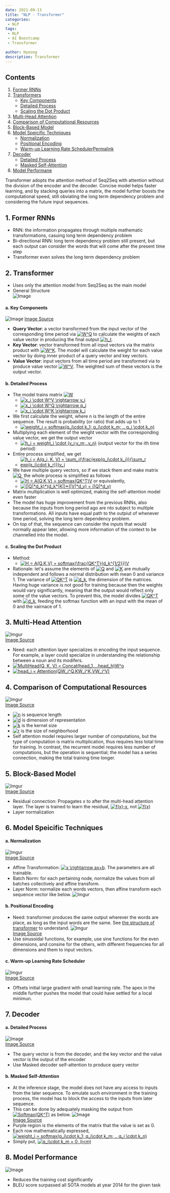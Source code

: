 ```yaml
---
date: 2021-09-13
title: "NLP - Transformer"
categories: 
 - NLP
tags:
 - NLP
 - AI Boostcamp
 - Transformer

author: Hyeong
description: Transformer
---
```

## Contents

<ol>
    <li> <a href="#1-former-rnns">Former RNNs</a> </li>
    <li> 
        <a href="#2-transformer">Transformers</a>
        <ul>
            <li> <a href="#a-key-components">Key Components</a> </li>
            <li> <a href="#b-detailed-process">Detailed Process</a> </li>
            <li> <a href="#c-scaling-the-dot-product">Scaling the Dot Product</a> </li>
        </ul>
    </li>
    <li><a href="#3-multi-head-attention">Multi-Head Attention</a> </li>
    <li><a href="#4-comparison-of-computational-resources">Comparison of Computational Resources</a> </li>
    <li><a href="#5-block-based-model">Block-Based Model</a></li>
    <li>
        <a href="#6-model-speicific-techniques">Model Speicific Techniques</a>
        <ul>
            <li> <a href="#a-normalization">Normalization</a> </li>
            <li> <a href="#b-positional-encoding">Positional Encoding</a> </li>
            <li> <a href="#c-warm-up-learning-rate-scheduler">Warm-up Learning Rate SchedulerPermalink</a> </li>
        </ul>
    </li>
    <li>
        <a href="#7-decoder">Decoder</a>
        <ul>
            <li> <a href="#a-detailed-process">Detailed Process</a> </li>
            <li> <a href="#b-masked-self-attention">Masked Self-Attention</a> </li>
        </ul>
    </li>
    <li><a href="#8-model-performance">Model Performane</a> </li>
</ol>

Transformer adopts the attention method of Seq2Seq with attention without the division of the encoder and the decoder. Concise model helps faster learning, and by stacking queries into a matrix, the model further boosts the computational speed, still obviating the long term dependency problem and considering the future input sequences.

## 1. Former RNNs
- RNN: the information propagates through multiple mathematic transformations, casuing long term dependency problem
- Bi-directional RNN: long term dependency problem still present, but each output can consider the words that will come after the present time step
- Transformer even solves the long term dependency problem 

## 2. Transformer
- Uses only the attention model from Seq2Seq as the main model
- General Structure <br>
![Image](https://user-images.githubusercontent.com/38639633/108292428-6b7a0c00-71d7-11eb-80d8-66673d3e3cc7.png)

#### a. Key Components <br>  
![Image](http://jalammar.github.io/images/t/transformer_self_attention_vectors.png)
[Image Source](http://jalammar.github.io/illustrated-transformer/)

- **Query Vector**: a vector transformed from the input vector of the corresponding time period via <a href="https://www.codecogs.com/eqnedit.php?latex=W^Q" target="_blank"><img src="https://latex.codecogs.com/gif.latex?W^Q" title="W^Q" /></a> to calculate the weights of each value vector in producing the final output <a href="https://www.codecogs.com/eqnedit.php?latex=h_t" target="_blank"><img src="https://latex.codecogs.com/gif.latex?h_t" title="h_t" /></a>.
- **Key Vector**: vector transformed from all input vectors via the matrix product with <a href="https://www.codecogs.com/eqnedit.php?latex=W^K" target="_blank"><img src="https://latex.codecogs.com/gif.latex?W^K" title="W^K" /></a>. The model will calculate the weight for each value vector by doing inner product of a query vector and key vectors.
- **Value Vector**: input vectors from all time period are transformed via to produce value vector <a href="https://www.codecogs.com/eqnedit.php?latex=W^V" target="_blank"><img src="https://latex.codecogs.com/gif.latex?W^V" title="W^V" /></a>. The weighted sum of these vectors is the output vector.

#### b. Detailed Process
- The model trains matrix <a href="https://www.codecogs.com/eqnedit.php?latex=W" target="_blank"><img src="https://latex.codecogs.com/gif.latex?W" title="W" /></a> 
    - <a href="https://www.codecogs.com/eqnedit.php?latex=x_i&space;\cdot&space;W^V&space;\rightarrow&space;v_i" target="_blank"><img src="https://latex.codecogs.com/gif.latex?x_i&space;\cdot&space;W^V&space;\rightarrow&space;v_i" title="x_i \cdot W^V \rightarrow v_i" /></a>
    - <a href="https://www.codecogs.com/eqnedit.php?latex=x_i&space;\cdot&space;W^Q&space;\rightarrow&space;q_i" target="_blank"><img src="https://latex.codecogs.com/gif.latex?x_i&space;\cdot&space;W^Q&space;\rightarrow&space;q_i" title="x_i \cdot W^Q \rightarrow q_i" /></a>
    - <a href="https://www.codecogs.com/eqnedit.php?latex=x_i&space;\cdot&space;W^K&space;\rightarrow&space;k_i" target="_blank"><img src="https://latex.codecogs.com/gif.latex?x_i&space;\cdot&space;W^K&space;\rightarrow&space;k_i" title="x_i \cdot W^K \rightarrow k_i" /></a>
- We first calculate the weight, where n is the length of the entire sequence. The result is probability (or ratio) that adds up to 1
    - <a href="https://www.codecogs.com/eqnedit.php?latex=weight_i&space;=&space;softmax(q_i\cdot&space;k_1;&space;q_i\cdot&space;k_m;&space;..&space;q_i&space;\cdot&space;k_n)" target="_blank"><img src="https://latex.codecogs.com/gif.latex?weight_i&space;=&space;softmax(q_i\cdot&space;k_1;&space;q_i\cdot&space;k_m;&space;..&space;q_i&space;\cdot&space;k_n)" title="weight_i = softmax(q_i\cdot k_1; q_i\cdot k_m; .. q_i \cdot k_n)" /></a> 
- Multiplying each element of the weight vector with the corresponding value vector, we get the output vector
    - <a href="https://www.codecogs.com/eqnedit.php?latex=h_i&space;=&space;weight_i&space;\cdot&space;(v_i;v_m;..v_n)" target="_blank"><img src="https://latex.codecogs.com/gif.latex?h_i&space;=&space;weight_i&space;\cdot&space;(v_i;v_m;..v_n)" title="h_i = weight_i \cdot (v_i;v_m;..v_n)" /></a> (output vector for the ith time period)
- Entire process simplified, we get
    - <a href="https://www.codecogs.com/eqnedit.php?latex=h_i&space;=&space;A(q_i,&space;K,&space;V)&space;=&space;\sum_j(\frac{exp(q_i\cdot&space;k_j)}{\sum_r&space;exp(q_i\cdot&space;k_r)})v_j" target="_blank"><img src="https://latex.codecogs.com/gif.latex?h_i&space;=&space;A(q_i,&space;K,&space;V)&space;=&space;\sum_j(\frac{exp(q_i\cdot&space;k_j)}{\sum_r&space;exp(q_i\cdot&space;k_r)})v_j" title="h_i = A(q_i, K, V) = \sum_j(\frac{exp(q_i\cdot k_j)}{\sum_r exp(q_i\cdot k_r)})v_j" /></a>
- We have multiple query vectors, so if we stack them and make matrix <a href="https://www.codecogs.com/eqnedit.php?latex=Q" target="_blank"><img src="https://latex.codecogs.com/gif.latex?Q" title="Q" /></a>, the whole process is simplified as follows
    - <a href="https://www.codecogs.com/eqnedit.php?latex=H&space;=&space;A(Q,K,V)&space;=&space;softmax(QK^T)V" target="_blank"><img src="https://latex.codecogs.com/gif.latex?H&space;=&space;A(Q,K,V)&space;=&space;softmax(QK^T)V" title="H = A(Q,K,V) = softmax(QK^T)V" /></a>
    or equivalently,
    - <a href="https://www.codecogs.com/eqnedit.php?latex=(|Q|*d_k)*(d_k*|K|)*(|V|*d_v)&space;=&space;(|Q|*d_v)" target="_blank"><img src="https://latex.codecogs.com/gif.latex?(|Q|*d_k)*(d_k*|K|)*(|V|*d_v)&space;=&space;(|Q|*d_v)" title="(|Q|*d_k)*(d_k*|K|)*(|V|*d_v) = (|Q|*d_v)" /></a>
- Matrix multiplication is well optimized, making the self-attention model even faster
- The model has huge improvement from the previous RNNs, also because the inputs from long period ago are nto subject to multiple transformations. All inputs have equal path to the outpiut of whenever time period, solving the long term dependency problem.
- On top of that, the sequence can consider the inputs that would normally appear later, allowing more information of the context to be channelled into the model.

#### c. Scaling the Dot Product
- Method:
    - <a href="https://www.codecogs.com/eqnedit.php?latex=H&space;=&space;A(Q,K,V)&space;=&space;softmax(\frac{QK^T}{d_k^{1/2}})V" target="_blank"><img src="https://latex.codecogs.com/gif.latex?H&space;=&space;A(Q,K,V)&space;=&space;softmax(\frac{QK^T}{d_k^{1/2}})V" title="H = A(Q,K,V) = softmax(\frac{QK^T}{d_k^{1/2}})V" /></a>
- Rationale: let's assume the elements of <a href="https://www.codecogs.com/eqnedit.php?latex=Q" target="_blank"><img src="https://latex.codecogs.com/gif.latex?Q" title="Q" /></a> and <a href="https://www.codecogs.com/eqnedit.php?latex=K" target="_blank"><img src="https://latex.codecogs.com/gif.latex?K" title="K" /></a> are mutually independent and follows a normal distribution with mean 0 and variance 1. The variance of <a href="https://www.codecogs.com/eqnedit.php?latex=QK^T" target="_blank"><img src="https://latex.codecogs.com/gif.latex?QK^T" title="QK^T" /></a> is <a href="https://www.codecogs.com/eqnedit.php?latex=d_k" target="_blank"><img src="https://latex.codecogs.com/gif.latex?d_k" title="d_k" /></a>, the dimension of the matrices. Having huge variance is not good for training because then the weights would vary significantly, meaning that the output would reflect only some of the value vectors. To prevent this, the model divides <a href="https://www.codecogs.com/eqnedit.php?latex=QK^T" target="_blank"><img src="https://latex.codecogs.com/gif.latex?QK^T" title="QK^T" /></a> with <a href="https://www.codecogs.com/eqnedit.php?latex=d_k" target="_blank"><img src="https://latex.codecogs.com/gif.latex?d_k" title="d_k" /></a>, feeding the softmax function with an input with the mean of 0 and the vairnace of 1.

## 3. Multi-Head Attention
![Imgur](https://i.imgur.com/tXU0k1A.png) <br>
[Image Source](https://arxiv.org/pdf/1706.03762.pdf)
- Need: each attention layer specializes in encoding the input sequence. For example, a layer could specialize in understanding the relationship between a noun and its modifers.
- <a href="https://www.codecogs.com/eqnedit.php?latex=MultiHead(Q,&space;K,&space;V)&space;=&space;Concat(head_1,...head_h)W^o" target="_blank"><img src="https://latex.codecogs.com/gif.latex?MultiHead(Q,&space;K,&space;V)&space;=&space;Concat(head_1,...head_h)W^o" title="MultiHead(Q, K, V) = Concat(head_1,...head_h)W^o" /></a>
- <a href="https://www.codecogs.com/eqnedit.php?latex=head_i&space;=&space;Attention(QW_i^Q,KW_i^K,VW_i^V)" target="_blank"><img src="https://latex.codecogs.com/gif.latex?head_i&space;=&space;Attention(QW_i^Q,KW_i^K,VW_i^V)" title="head_i = Attention(QW_i^Q,KW_i^K,VW_i^V)" /></a>

## 4. Comparison of Computational Resources
![Imgur](https://i.imgur.com/wxLuLhN.png) <br>
[Image Source](https://arxiv.org/pdf/1706.03762.pdf)
- <a href="https://www.codecogs.com/eqnedit.php?latex=n" target="_blank"><img src="https://latex.codecogs.com/gif.latex?n" title="n" /></a> is sequence length
- <a href="https://www.codecogs.com/eqnedit.php?latex=d" target="_blank"><img src="https://latex.codecogs.com/gif.latex?d" title="d" /></a> is dimension of representation
- <a href="https://www.codecogs.com/eqnedit.php?latex=k" target="_blank"><img src="https://latex.codecogs.com/gif.latex?k" title="k" /></a> is the kernel size
- <a href="https://www.codecogs.com/eqnedit.php?latex=r" target="_blank"><img src="https://latex.codecogs.com/gif.latex?r" title="r" /></a> is the size of neighborhood
- Self attention model requires larger number of computations, but the type of computation is matrix multiplication, thus requires less total time for training. In contrast, the recurrent model requires less number of computations, but the operation is sequential; the model has a series connection, making the total training time longer.

## 5. Block-Based Model
![Imgur](https://i.imgur.com/6RJWPAR.png) <br>
[Image Source](https://arxiv.org/pdf/1706.03762.pdf)
- Residual connection: Propagates x to after the multi-head attention layer. The layer is trained to learn the residual, <a href="https://www.codecogs.com/eqnedit.php?latex=f(x)-x" target="_blank"><img src="https://latex.codecogs.com/gif.latex?f(x)-x" title="f(x)-x" /></a>, not <a href="https://www.codecogs.com/eqnedit.php?latex=f(x)" target="_blank"><img src="https://latex.codecogs.com/gif.latex?f(x)" title="f(x)" /></a>
- Layer normalization


## 6. Model Speicific Techniques
#### a. Normalization
![Imgur](https://i.imgur.com/Lo3Jclf.png) <br>
[Image Source](https://arxiv.org/pdf/1803.08494.pdf)
- Affine Transformation: <a href="https://www.codecogs.com/eqnedit.php?latex=x&space;\rightarrow&space;ax&plus;b" target="_blank"><img src="https://latex.codecogs.com/gif.latex?x&space;\rightarrow&space;ax&plus;b" title="x \rightarrow ax+b" /></a>. The parameters are all trainable.
- Batch Norm: for each pertaining node, normalize the values from all batches collectively and affine transform.
- Layer Norm: normalize each words vectors, then affine transform each sequence vector like below.
![Imgur](https://i.imgur.com/kRdTHCu.png)

#### b. Positional Encoding
- Need: transformer produces the same output wherever the words are place, as long as the input words are the same. See <a href='#2-transformer'> the structure of transformer</a> to understand.
![Imgur](http://nlp.seas.harvard.edu/images/the-annotated-transformer_49_0.png) <br>
[Image Source](http://nlp.seas.harvard.edu/2018/04/03/attention) <br>
- Use sinusoidal functions, for example, use sine functions for the even dimensions, and consine for the others, with different frequencies for all dimensions and them to input vectors.

#### c. Warm-up Learning Rate Scheduler
![Imgur](http://nlp.seas.harvard.edu/images/the-annotated-transformer_69_0.png) <br>
[Image Source](https://arxiv.org/pdf/1803.08494.pdf)
- Offsets initial large gradient with small learning rate. The apex in the middle further pushes the model that could have settled for a local minimun.

## 7. Decoder
#### a. Detailed Process
![Image](http://nlp.seas.harvard.edu/images/the-annotated-transformer_14_0.png) <br>
[Image Source](http://nlp.seas.harvard.edu/2018/04/03/attention) <br>
- The query vector is from the decoder, and the key vector and the value vector is the output of the encoder
- Use Masked decoder self-attention to produce query vector

#### b. Masked Self-Attention
- At the inference stage, the model does not have any access to inputs from the later sequence. To emulate such environment in the training process, the model has to block the access to the inputs from later sequence.
- This can be done by adequately masking the output from <a href="https://www.codecogs.com/eqnedit.php?latex=Softmax(QK^T)" target="_blank"><img src="https://latex.codecogs.com/gif.latex?Softmax(QK^T)" title="Softmax(QK^T)" /></a> as below. 
![Image](http://nlp.seas.harvard.edu/images/the-annotated-transformer_31_0.png) <br>
[Image Source](http://nlp.seas.harvard.edu/2018/04/03/attention) <br>
- Purple region is the elements of the matrix that the value is set as 0.
- Each row mathematically expressed, <a href="https://www.codecogs.com/eqnedit.php?latex=weight_i&space;=&space;softmax(q_i\cdot&space;k_1;&space;q_i\cdot&space;k_m;&space;..&space;q_i&space;\cdot&space;k_n)" target="_blank"><img src="https://latex.codecogs.com/gif.latex?weight_i&space;=&space;softmax(q_i\cdot&space;k_1;&space;q_i\cdot&space;k_m;&space;..&space;q_i&space;\cdot&space;k_n)" title="weight_i = softmax(q_i\cdot k_1; q_i\cdot k_m; .. q_i \cdot k_n)" /></a>
- Simply put, <a href="https://www.codecogs.com/eqnedit.php?latex=q_i\cdot&space;k_m&space;=&space;0,&space;(i<m)" target="_blank"><img src="https://latex.codecogs.com/gif.latex?q_i\cdot&space;k_m&space;=&space;0,&space;(i<m)" title="q_i\cdot k_m = 0, (i<m)" /></a>

## 8. Model Performance
![Image](http://nlp.seas.harvard.edu/images/the-annotated-transformer_113_0.png) <br>
- Reduces the training cost significantly
- BLEU score surpassed all SOTA models at year 2014 for the given task

